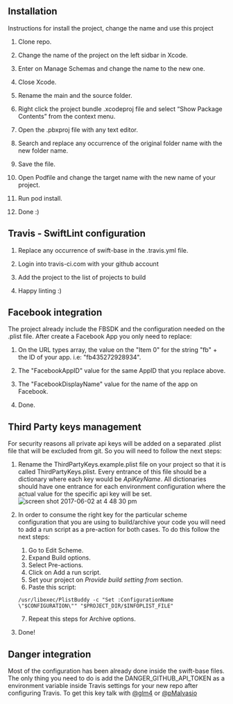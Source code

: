 ## Installation

Instructions for install the project, change the name and use this project

1) Clone repo.

2) Change the name of the project on the left sidbar in Xcode.

3) Enter on Manage Schemas and change the name to the new one.

4) Close Xcode.

5) Rename the main and the source folder.

6) Right click the project bundle .xcodeproj file and select “Show Package Contents” from the context menu.

7) Open the .pbxproj file with any text editor.

8) Search and replace any occurrence of the original folder name with the new folder name.

9) Save the file.

10) Open Podfile and change the target name with the new name of your project.

11) Run pod install.

12) Done :)

## Travis - SwiftLint configuration

1) Replace any occurrence of swift-base in the .travis.yml file.

2) Login into travis-ci.com with your github account

3) Add the project to the list of projects to build

4) Happy linting :)

## Facebook integration

The project already include the FBSDK and the configuration needed on the .plist file. After create a Facebook App you only need to replace:

1) On the URL types array, the value on the "Item 0" for the string "fb" + the ID of your app. i.e: "fb435272928934".

2) The "FacebookAppID" value for the same AppID that you replace above.

3) The "FacebookDisplayName" value for the name of the app on Facebook.

4) Done.

## Third Party keys management 

For security reasons all private api keys will be added on a separated .plist file that will be excluded from git. So you will need to follow the next steps:

1) Rename the ThirdPartyKeys.example.plist file on your project so that it is called ThirdPartyKeys.plist.
  Every entrance of this file should be a dictionary where each key would be *ApiKeyName*. 
  All dictionaries should have one entrance for each environment configuration where the actual value for the specific api key will be set.
  ![screen shot 2017-06-02 at 4 48 30 pm](https://cloud.githubusercontent.com/assets/16453725/26742399/e39db67a-47b3-11e7-9ce6-fd2c894748dd.png)

3) In order to consume the right key for the particular scheme configuration that you are using to build/archive your code you will need to add a run script as a pre-action for both cases. To do this follow the next steps: 
    1. Go to Edit Scheme.
    2. Expand Build options.
    3. Select Pre-actions.
    4. Click on Add a run script.
    5. Set your project on *Provide build setting from* section.
    6. Paste this script:
    ```
    /usr/libexec/PlistBuddy -c "Set :ConfigurationName \"$CONFIGURATION\"" "$PROJECT_DIR/$INFOPLIST_FILE"
    ```
    7. Repeat this steps for Archive options.

4) Done!

## Danger integration

Most of the configuration has been already done inside the swift-base files. The only thing you need to do is add the DANGER_GITHUB_API_TOKEN as a environment variable inside Travis settings for your new repo after configuring Travis. To get this key talk with [@glm4](https://github.com/glm4) or [@pMalvasio](https://github.com/pmalvasio)
